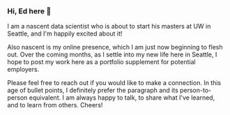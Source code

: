 ### Hi, Ed here 👋

<!--
**edouas/edouas** is a ✨ _special_ ✨ repository because its `README.md` (this file) appears on your GitHub profile.

Here are some ideas to get you started:

- 🔭 I’m currently working on ...
- 🌱 I’m currently learning ...
- 👯 I’m looking to collaborate on ...
- 🤔 I’m looking for help with ...
- 💬 Ask me about ...
- 📫 How to reach me: ...
- 😄 Pronouns: ...
- ⚡ Fun fact: ...
-->

I am a nascent data scientist who is about to start his masters at UW in Seattle, and I'm happily excited about it!

Also nascent is my online presence, which I am just now beginning to flesh out. Over the coming months, as I settle into my new life here in Seattle, I hope to post my work here as a portfolio supplement for potential employers.

Please feel free to reach out if you would like to make a connection. In this age of bullet points, I definitely prefer the paragraph and its person-to-person equivalent. I am always happy to talk, to share what I've learned, and to learn from others. Cheers!
